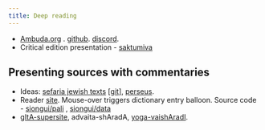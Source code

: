 ```yaml
---
title: Deep reading
---
```


- [Ambuda.org](https://ambuda.org/texts/ramayanam/1.42) . [github](https://github.com/sanskrit/ambuda). [discord](https://discord.com/invite/7rGdTyWY7Z). 
- Critical edition presentation - [saktumiva](https://saktumiva.org/wiki/dravyasamuddesa/00-edition?upama_ver=fft64qrkvq&upama_script=devanagari)


## Presenting sources with commentaries

- Ideas: [sefaria jewish texts](http://www.sefaria.org/) \[[git](https://github.com/Sefaria/Sefaria-Project)\], [perseus](http://www.perseus.tufts.edu/hopper/text?doc=Perseus:text:1999.02.0055).  
- Reader [site](http://tipitaka.sutta.org/canon/vinaya/p%C4%81r%C4%81jika/p%C4%81r%C4%81jikaka%E1%B9%87%E1%B8%8Da%E1%B9%83). Mouse-over triggers dictionary entry balloon. Source code - [siongui/pali](https://github.com/siongui/pali) , [siongui/data](http://siongui/data)
- [gItA-supersite](https://www.gitasupersite.iitk.ac.in/srimad?language=dv&field_chapter_value=9&field_nsutra_value=32), advaita-shAradA, [yoga-vaishAradI](http://www.kymyogavaisharadi.org/).